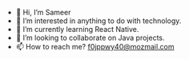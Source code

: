 - 👋 Hi, I’m Sameer
- 👀 I’m interested in anything to do with technology.
- 🌱 I’m currently learning React Native.
- 💞️ I’m looking to collaborate on Java projects.
- 📫 How to reach me? f0jppwy40@mozmail.com

<!---
s9m33r/s9m33r is a ✨ special ✨ repository because its `README.md` (this file) appears on your GitHub profile.
You can click the Preview link to take a look at your changes.
--->
